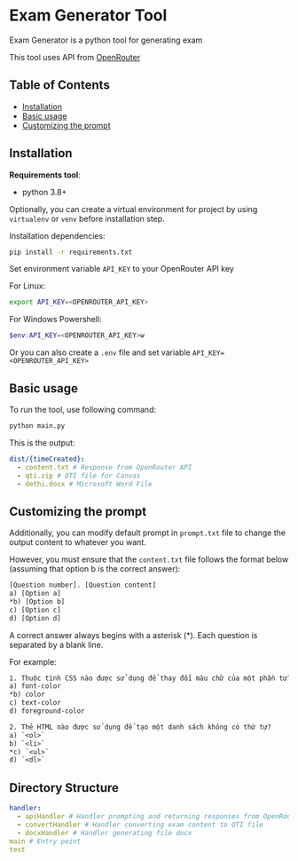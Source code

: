 # Exam Generator Tool

Exam Generator is a python tool for generating exam

This tool uses API from [OpenRouter](https://openrouter.ai/)

## Table of Contents
- [Installation](#installation)
- [Basic usage](#basic-usage)
- [Customizing the prompt](#customizing-the-prompt)

## Installation

**Requirements tool**: 
- python 3.8+

Optionally, you can create a virtual environment for project by using `virtualenv` or `venv` before installation step.

Installation dependencies:
```bash
pip install -r requirements.txt
```

Set environment variable `API_KEY` to your OpenRouter API key

For Linux:
```bash
export API_KEY=<OPENROUTER_API_KEY>
```

For Windows Powershell:
```powershell
$env:API_KEY=<OPENROUTER_API_KEY>w
```

Or you can also create a `.env` file and set variable `API_KEY=<OPENROUTER_API_KEY>`

## Basic usage

To run the tool, use following command:
```bash
python main.py
```

This is the output:
```yaml
dist/{timeCreated}:
  - content.txt # Response from OpenRouter API
  - qti.zip # QTI file for Canvas
  - dethi.docx # Microsoft Word File
```

## Customizing the prompt

Additionally, you can modify default prompt in `prompt.txt` file to change the output content to whatever you want. 

However, you must ensure that the `content.txt` file follows the format below (assuming that option b is the correct answer):

```txt
[Question number]. [Question content]
a) [Option a]
*b) [Option b]
c) [Option c]
d) [Option d]
```

A correct answer always begins with a asterisk (*). Each question is separated by a blank line.

For example:

```txt
1. Thuộc tính CSS nào được sử dụng để thay đổi màu chữ của một phần tử?
a) font-color
*b) color
c) text-color
d) foreground-color

2. Thẻ HTML nào được sử dụng để tạo một danh sách không có thứ tự?
a) `<ol>`
b) `<li>`
*c) `<ul>`
d) `<dl>`
```

## Directory Structure

```yaml
handler:
  - apiHandler # Handler prompting and returning responses from OpenRouter API
  - convertHandler # Handler converting exam content to QTI file
  - docxHandler # Handler generating file docx
main # Entry point
test
```